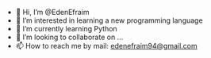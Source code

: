 - 👋 Hi, I’m @EdenEfraim
- 👀 I’m interested in learning a new programming language
- 🌱 I’m currently learning Python
- 💞️ I’m looking to collaborate on ...
- 📫 How to reach me by mail: edenefraim94@gmail.com

<!---
EdenEfraim/EdenEfraim is a ✨ special ✨ repository because its `README.md` (this file) appears on your GitHub profile.
You can click the Preview link to take a look at your changes.
--->
